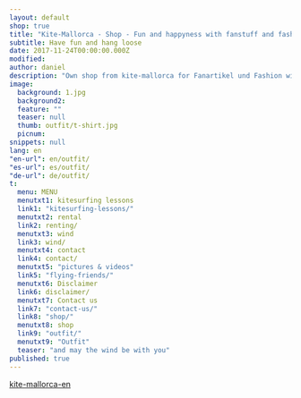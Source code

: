 ```yaml
---
layout: default
shop: true
title: "Kite-Mallorca - Shop - Fun and happyness with fanstuff and fashion arround kitesurf"
subtitle: Have fun and hang loose
date: 2017-11-24T00:00:00.000Z
modified: 
author: daniel
description: "Own shop from kite-mallorca for Fanartikel und Fashion with 30 days refund. Live your life style with us wherever you are"
image: 
  background: 1.jpg
  background2:
  feature: ""
  teaser: null
  thumb: outfit/t-shirt.jpg
  picnum: 
snippets: null
lang: en
"en-url": en/outfit/
"es-url": es/outfit/
"de-url": de/outfit/
t:
  menu: MENU
  menutxt1: kitesurfing lessons
  link1: "kitesurfing-lessons/"
  menutxt2: rental
  link2: renting/
  menutxt3: wind
  link3: wind/
  menutxt4: contact
  link4: contact/
  menutxt5: "pictures & videos"
  link5: "flying-friends/"
  menutxt6: Disclaimer
  link6: disclaimer/
  menutxt7: Contact us
  link7: "contact-us/"
  link8: "shop/"
  menutxt8: shop
  link9: "outfit/"
  menutxt9: "Outfit"
  teaser: "and may the wind be with you"
published: true
---
```


<div id="myShop">
    <a href="//shop.spreadshirt.co.uk/kite-mallorca-en">kite-mallorca-en</a>
</div>

<script>
    var spread_shop_config = {
        shopName: 'kite-mallorca-en',
        locale: 'en_GB',
        prefix: '//shop.spreadshirt.co.uk',
        baseId: 'myShop'
    };
</script>

<script type="text/javascript"
        src="//shop.spreadshirt.co.uk/shopfiles/shopclient/shopclient.nocache.js">
</script>